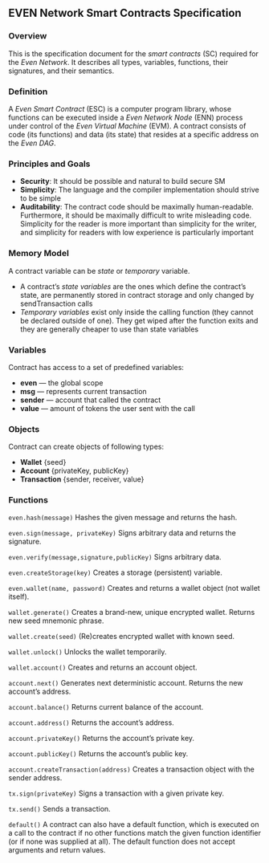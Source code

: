 ## EVEN Network Smart Contracts Specification

### Overview

This is the specification document for the *smart contracts* (SC) required for the *Even Network*. It describes all types, variables, functions, their signatures, and their semantics.

### Definition

A *Even Smart Contract* (ESC) is a computer program library, whose functions can be executed inside a *Even Network Node* (ENN) process under control of the *Even Virtual Machine* (EVM). A contract consists of code (its functions) and data (its state) that resides at a specific address on the *Even DAG*.

### Principles and Goals

- **Security**: It should be possible and natural to build secure SM
- **Simplicity**: The language and the compiler implementation should strive to be simple
- **Auditability**: The contract code should be maximally human-readable. Furthermore, it should be maximally difficult to write misleading code. Simplicity for the reader is more important than simplicity for the writer, and simplicity for readers with low experience is particularly important

### Memory Model

A contract variable can be *state* or *temporary* variable.

- A contract’s *state variables* are the ones which define the contract’s state, are  permanently stored in contract storage and only changed by sendTransaction calls
- *Temporary variables* exist only inside the calling function (they cannot be declared outside of one). They get wiped after the function exits and they are generally cheaper to use than state variables

### Variables

Contract has access to a set of predefined variables:

- **even** — the global scope
- **msg** — represents current transaction
- **sender** — account that called the contract
- **value** — amount of tokens the user sent with the call

### Objects

Contract can create objects of following types:

- **Wallet** {seed}
- **Account** {privateKey, publicKey}
- **Transaction** {sender, receiver, value}

### Functions

`even.hash(message)`
Hashes the given message and returns the hash.

`even.sign(message, privateKey)`
Signs arbitrary data and returns the signature.

`even.verify(message,signature,publicKey)`
Signs arbitrary data.

`even.createStorage(key)`
Creates a storage (persistent) variable.

`even.wallet(name, password)`
Creates and returns a wallet object (not wallet itself).

`wallet.generate()`
Creates a brand-new, unique encrypted wallet. Returns new seed mnemonic phrase.

`wallet.create(seed)`
(Re)creates encrypted wallet with known seed.

`wallet.unlock()`
Unlocks the wallet temporarily.

`wallet.account()`
Creates and returns an account object.

`account.next()`
Generates next deterministic account. Returns the new account’s address.

`account.balance()`
Returns current balance of the account.

`account.address()`
Returns the account’s address.

`account.privateKey()`
Returns the account’s private key.

`account.publicKey()`
Returns the account’s public key.

`account.createTransaction(address)`
Creates a transaction object with the sender address.

`tx.sign(privateKey)`
Signs a transaction with a given private key.

`tx.send()`
Sends a transaction.

`default()`
A contract can also have a default function, which is executed on a call to the contract if no other functions match the given function identifier (or if none was supplied at all). The default function does not accept arguments and return values.
